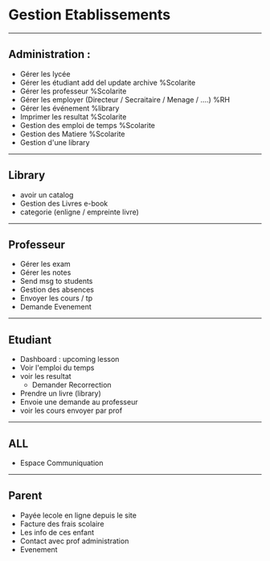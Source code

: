 # Gestion Etablissements
 ----------

## Administration :
- Gérer les lycée
- Gérer les étudiant add del update archive %Scolarite
- Gérer les professeur %Scolarite
- Gérer les employer (Directeur / Secraitaire / Menage / ....) %RH
- Gérer les événement %library
- Imprimer les resultat %Scolarite
- Gestion des emploi de temps %Scolarite
- Gestion des Matiere %Scolarite
- Gestion d'une library 

----------

## Library
- avoir un catalog
- Gestion des Livres e-book
- categorie (enligne / empreinte livre)

----------

## Professeur
- Gérer les exam
- Gérer les notes
- Send msg to students
- Gestion des absences
- Envoyer les cours / tp 
- Demande Evenement

----------

## Etudiant
- Dashboard : upcoming lesson 
- Voir l'emploi du temps
- voir les resultat
    - Demander Recorrection
- Prendre un livre (library)
- Envoie une demande au professeur
- voir les cours envoyer par prof

----------

## ALL
- Espace Communiquation

----------

## Parent
- Payée lecole en ligne depuis le site
- Facture des frais scolaire
- Les info de ces enfant
- Contact avec prof administration
- Evenement